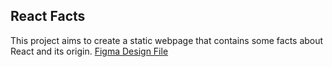 ## React Facts

This project aims to create a static webpage that contains some facts about React and its origin.
[Figma Design File](https://www.figma.com/file/xA1rJVQOorqMW6xjGdBLcI/ReactFacts)
